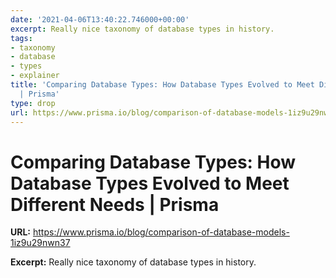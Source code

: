 ```yaml
---
date: '2021-04-06T13:40:22.746000+00:00'
excerpt: Really nice taxonomy of database types in history.
tags:
- taxonomy
- database
- types
- explainer
title: 'Comparing Database Types: How Database Types Evolved to Meet Different Needs
  | Prisma'
type: drop
url: https://www.prisma.io/blog/comparison-of-database-models-1iz9u29nwn37
---
```


# Comparing Database Types: How Database Types Evolved to Meet Different Needs | Prisma

**URL:** https://www.prisma.io/blog/comparison-of-database-models-1iz9u29nwn37

**Excerpt:** Really nice taxonomy of database types in history.

